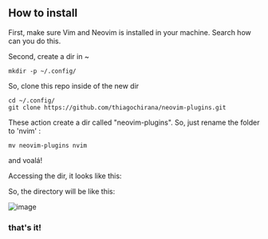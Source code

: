 ## How to install

First, make sure Vim and Neovim is installed in your machine. Search how can you do this.

Second, create a dir in ~

```
mkdir -p ~/.config/
```

So, clone this repo inside of the new dir

```
cd ~/.config/
git clone https://github.com/thiagochirana/neovim-plugins.git
```

These action create a dir called "neovim-plugins". So, just rename the folder to 'nvim' :

```
mv neovim-plugins nvim
```

and voalá!

Accessing the dir, it looks like this:

So, the directory will be like this:

![image](https://github.com/user-attachments/assets/041e2664-a20e-4012-8e9b-97968b9e2cbc)

### that's it!
